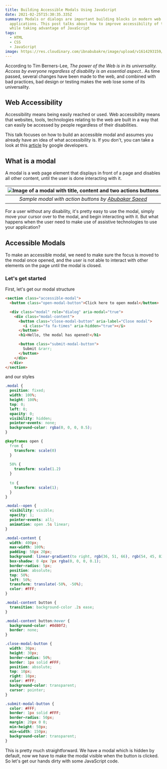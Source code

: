 ```yaml
---
title: Building Accessible Modals Using JavaScript
date: 2021-02-25T15:30:35.335Z
summary: Modals or dialogs are important building blocks in modern web
  applications. This post talks about how to improve accessibility of the modals
  while taking advantage of JavaScript
tags:
  - HTML
  - CSS
  - JavaScript
image: https://res.cloudinary.com/ibnabubakre/image/upload/v1614293159/Group_6_2.png
---
```

According to Tim Berners-Lee, *The power of the Web is in its universality. Access by everyone regardless of disability is an essential aspect.*. As time passed, several changes have been made to the web, and combined with bad practices, bad design or testing makes the web lose some of its universality.

## Web Accessibility
Accessibility means being easily reached or used. Web accessibility means that websites, tools, technologies relating to the web are built in a way that can easily be accessed by people regardless of their disabilities.

This talk focuses on how to build an accessible modal and assumes you already have an idea of what accessibility is. If you don't, you can take a look at this [article](https://developers.google.com/web/fundamentals/accessibility) by google developers.

## What is a modal
A modal is a web page element that displays in front of a page and disables all other content, until the user is done interacting with it.

| ![Image of a modal with title, content and two actions buttons](https://res.cloudinary.com/ibnabubakre/image/upload/v1614286939/modal.png) | 
|:--:| 
| *Sample modal with action buttons by [Abubakar Saeed](https://twitter.com/AbubakerSaeed96)* |
For a user without any disability, it's pretty easy to use the modal, simply move your cursor over to the modal, and begin interacting with it. But what happens when the user need to make use of assistive technologies to use your application?

## Accessible Modals
To make an accessible modal, we need to make sure the focus is moved to the modal once opened, and the user is not able to interact with other elements on the page until the modal is closed.

### Let's get started
First, let's get our modal structure
```html
<section class="accessible-modal">
  <button class="open-modal-button">Click here to open modal</button>

  <div class="modal" role="dialog" aria-modal="true">
    <div class="modal-content">
      <button class="close-modal-button" aria-label="Close modal">
        <i class="fa fa-times" aria-hidden="true"></i>
      </button>
      <h1>Hello, the modal has opened!</h1>

      <button class="submit-modal-button">
        Submit &rarr;
      </button>
    </div>
  </div>
</section>
```

and our styles
```css
.modal {
  position: fixed;
  width: 100%;
  height: 100%;
  top: 0;
  left: 0;
  opacity: 0;
  visibility: hidden;
  pointer-events: none;
  background-color: rgba(0, 0, 0, 0.5);
}

@keyframes open {
  from {
    transform: scale(0)
  }
  
  50% {
    transform: scale(1.2)
  }
  
  to {
    transform: scale(1);
  }
}

.modal--open {
  visibility: visible;
  opacity: 1;
  pointer-events: all;
  animation: open .5s linear;
}

.modal-content {
  width: 400px;
  max-width: 100%;
  padding: 50px 20px;
  background: linear-gradient(to right, rgb(36, 51, 66), rgb(54, 45, 83));
  box-shadow: 0 4px 7px rgba(0, 0, 0, 0.1);
  border-radius: 5px;
  position: absolute;
  top: 50%;
  left: 50%;
  transform: translate(-50%, -50%);
  color: #FFF;
}

.modal-content button {
  transition: background-color .2s ease;
}

.modal-content button:hover {
  background-color: #0d80f2;
  border: none;
}

.close-modal-button {
  width: 30px;
  height: 30px;
  border-radius: 50%;
  border: 1px solid #FFF;
  position: absolute;
  top: 10px;
  right: 10px;
  color: #FFF;
  background-color: transparent;
  cursor: pointer;
}

.submit-modal-button {
  color: #FFF;
  border: 1px solid #FFF;
  border-radius: 50px;
  margin: 20px 0 0;
  min-height: 50px;
  min-width: 150px;
  background-color: transparent;
}
```

This is pretty much straightforward. We have a modal which is hidden by default, now we have to make the modal visible when the button is clicked. So let's get our hands dirty with some JavaScript code.




